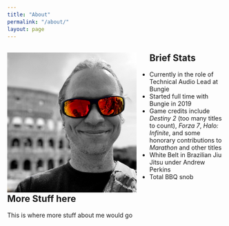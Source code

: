 ```yaml
---
title: "About"
permalink: "/about/"
layout: page
---
```


<div>
<img src="https://raw.githubusercontent.com/adamtcroft/blog/refs/heads/master/assets/photos/me.jpeg" alt="A photo of me" width="300px" align="left" style="margin-right:30px"/>
<h2>Brief Stats</h2>
<ul>
    <li>Currently in the role of Technical Audio Lead at Bungie</li>
    <li>Started full time with Bungie in 2019</li>
    <li>Game credits include <i>Destiny 2</i> (too many titles to count), <i>Forza 7</i>, <i>Halo: Infinite</i>, and some honorary contributions to <i>Marathon</i> and other titles</li>
    <li>White Belt in Brazilian Jiu Jitsu under Andrew Perkins</li>
    <li>Total BBQ snob</li>
</ul>
</div>

## More Stuff here
This is where more stuff about me would go
